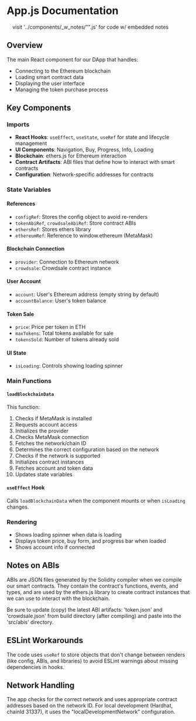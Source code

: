 # App.js Documentation
&nbsp;&nbsp;&nbsp;&nbsp;visit '../components/_w_notes/"".js' for code w/ embedded notes
## Overview
The main React component for our DApp that handles:
- Connecting to the Ethereum blockchain
- Loading smart contract data
- Displaying the user interface
- Managing the token purchase process

## Key Components

### Imports
- **React Hooks**: `useEffect`, `useState`, `useRef` for state and lifecycle management
- **UI Components**: Navigation, Buy, Progress, Info, Loading
- **Blockchain**: ethers.js for Ethereum interaction
- **Contract Artifacts**: ABI files that define how to interact with smart contracts
- **Configuration**: Network-specific addresses for contracts

### State Variables

#### References
- `configRef`: Stores the config object to avoid re-renders
- `tokenAbiRef`, `crowdsaleAbiRef`: Store contract ABIs
- `ethersRef`: Stores ethers library
- `ethereumRef`: Reference to window.ethereum (MetaMask)

#### Blockchain Connection
- `provider`: Connection to Ethereum network
- `crowdsale`: Crowdsale contract instance

#### User Account
- `account`: User's Ethereum address (empty string by default)
- `accountBalance`: User's token balance

#### Token Sale
- `price`: Price per token in ETH
- `maxTokens`: Total tokens available for sale
- `tokensSold`: Number of tokens already sold

#### UI State
- `isLoading`: Controls showing loading spinner

### Main Functions

#### `loadBlockchainData`
This function:
1. Checks if MetaMask is installed
2. Requests account access
3. Initializes the provider
4. Checks MetaMask connection
5. Fetches the network/chain ID
6. Determines the correct configuration based on the network
7. Checks if the network is supported
8. Initializes contract instances
9. Fetches account and token data
10. Updates state variables

#### `useEffect` Hook
Calls `loadBlockchainData` when the component mounts or when `isLoading` changes.

### Rendering
- Shows loading spinner when data is loading
- Displays token price, buy form, and progress bar when loaded
- Shows account info if connected

## Notes on ABIs
ABIs are JSON files generated by the Solidity compiler when we compile our smart contracts. They contain the contract's functions, events, and types, and are used by the ethers.js library to create contract instances that we can use to interact with the blockchain.

Be sure to update (copy) the latest ABI artifacts: 'token.json' and 'crowdsale.json' from build directory (after compiling) and paste into the 'src/abis' directory.

## ESLint Workarounds
The code uses `useRef` to store objects that don't change between renders (like config, ABIs, and libraries) to avoid ESLint warnings about missing dependencies in hooks.

## Network Handling
The app checks for the correct network and uses appropriate contract addresses based on the network ID. For local development (Hardhat, chainId 31337), it uses the "localDevelopmentNetwork" configuration.